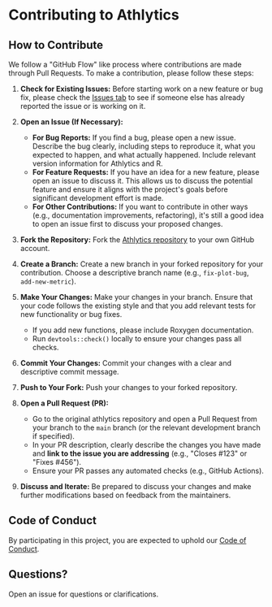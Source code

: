 # Contributing to Athlytics

## How to Contribute

We follow a "GitHub Flow" like process where contributions are made through Pull Requests. To make a contribution, please follow these steps:

1.  **Check for Existing Issues:** Before starting work on a new feature or bug fix, please check the [Issues tab](https://github.com/HzaCode/Athlytics/issues) to see if someone else has already reported the issue or is working on it.

2.  **Open an Issue (If Necessary):**
    *   **For Bug Reports:** If you find a bug, please open a new issue. Describe the bug clearly, including steps to reproduce it, what you expected to happen, and what actually happened. Include relevant version information for Athlytics and R.
    *   **For Feature Requests:** If you have an idea for a new feature, please open an issue to discuss it. This allows us to discuss the potential feature and ensure it aligns with the project's goals before significant development effort is made.
    *   **For Other Contributions:** If you want to contribute in other ways (e.g., documentation improvements, refactoring), it's still a good idea to open an issue first to discuss your proposed changes.

3.  **Fork the Repository:** Fork the [Athlytics repository](https://github.com/HzaCode/Athlytics) to your own GitHub account.

4.  **Create a Branch:** Create a new branch in your forked repository for your contribution. Choose a descriptive branch name (e.g., `fix-plot-bug`, `add-new-metric`).

5.  **Make Your Changes:** Make your changes in your branch. Ensure that your code follows the existing style and that you add relevant tests for new functionality or bug fixes.
    *   If you add new functions, please include Roxygen documentation.
    *   Run `devtools::check()` locally to ensure your changes pass all checks.

6.  **Commit Your Changes:** Commit your changes with a clear and descriptive commit message.

7.  **Push to Your Fork:** Push your changes to your forked repository.

8.  **Open a Pull Request (PR):**
    *   Go to the original athlytics repository and open a Pull Request from your branch to the `main` branch (or the relevant development branch if specified).
    *   In your PR description, clearly describe the changes you have made and **link to the issue you are addressing** (e.g., "Closes #123" or "Fixes #456").
    *   Ensure your PR passes any automated checks (e.g., GitHub Actions).

9.  **Discuss and Iterate:** Be prepared to discuss your changes and make further modifications based on feedback from the maintainers.

## Code of Conduct

By participating in this project, you are expected to uphold our [Code of Conduct](CODE_OF_CONDUCT.md).

## Questions?

Open an issue for questions or clarifications. 
